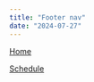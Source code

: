 ```yaml
---
title: "Footer nav"
date: "2024-07-27"
---
```


[Home](https://thebramhams.wordpress.com/)

[Schedule](https://thebramhams.wordpress.com/schedule/)
